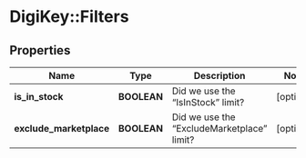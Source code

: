 # DigiKey::Filters

## Properties
Name | Type | Description | Notes
------------ | ------------- | ------------- | -------------
**is_in_stock** | **BOOLEAN** | Did we use the “IsInStock” limit? | [optional] 
**exclude_marketplace** | **BOOLEAN** | Did we use the “ExcludeMarketplace” limit? | [optional] 


